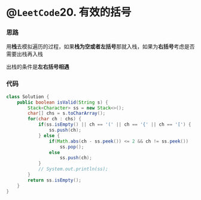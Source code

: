 # @`LeetCode`20. 有效的括号

### 思路

用**栈**去模拟遍历的过程，如果**栈为空或者左括号**那就入栈，如果为**右括号**考虑是否需要出栈再入栈

出栈的条件是**左右括号相遇**

### 代码

```java
class Solution {
    public boolean isValid(String s) { 
        Stack<Character> ss = new Stack<>();
        char[] chs = s.toCharArray();
        for(char ch : chs) {
            if(ss.isEmpty() || ch == '(' || ch == '{' || ch == '[') {
                ss.push(ch);
            } else {
                if(Math.abs(ch - ss.peek()) <= 2 && ch != ss.peek())
                    ss.pop();
                else
                    ss.push(ch);
            }
            // System.out.println(ss);
        }
        return ss.isEmpty();
    }
}
```

